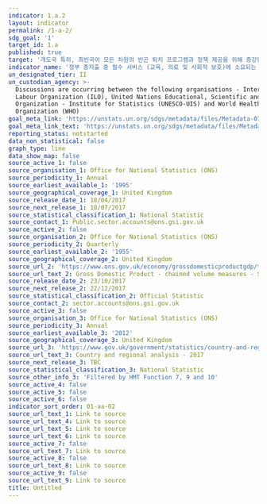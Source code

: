 ```yaml
---
indicator: 1.a.2
layout: indicator
permalink: /1-a-2/
sdg_goal: '1'
target_id: 1.a
published: true
target: '개도국 특히, 최빈국이 모든 차원의 빈곤 퇴치 프로그램과 정책 제공을 위해 증강된 개발협력을 포함하여 다양한 재원 동원 보장'
indicator_name: '정부 총지출 중 필수 서비스 (교육, 의료 및 사회적 보호)에 소요되는 지출 비율'
un_designated_tier: II
un_custodian_agency: >-
  Discussions are occurring between the following organisations - International
  Labour Organization (ILO), United Nations Educational, Scientific and Cultural
  Organization - Institute for Statistics (UNESCO-UIS) and World Health
  Organization (WHO)
goal_meta_link: 'https://unstats.un.org/sdgs/metadata/files/Metadata-01-0a-02.pdf'
goal_meta_link_text: 'https://unstats.un.org/sdgs/metadata/files/Metadata-01-0a-02.pdf'
reporting_status: notstarted
data_non_statistical: false
graph_type: line
data_show_map: false
source_active_1: false
source_organisation_1: Office for National Statistics (ONS)
source_periodicity_1: Annual
source_earliest_available_1: '1995'
source_geographical_coverage_1: United Kingdom
source_release_date_1: 18/04/2017
source_next_release_1: 18/07/2017
source_statistical_classification_1: National Statistic
source_contact_1: Public.sector.accounts@ons.gsi.gov.uk
source_active_2: false
source_organisation_2: Office for National Statistics (ONS)
source_periodicity_2: Quarterly
source_earliest_available_2: '1955'
source_geographical_coverage_2: United Kingdom
source_url_2: 'https://www.ons.gov.uk/economy/grossdomesticproductgdp/timeseries/abmi/ukea'
source_url_text_2: Gross Domestic Product - chained volume measures - Seasonally adjusted £m
source_release_date_2: 23/10/2017
source_next_release_2: 22/12/2017
source_statistical_classification_2: Official Statistic
source_contact_2: sector.accounts@ons.gsi.gov.uk
source_active_3: false
source_organisation_3: Office for National Statistics (ONS)
source_periodicity_3: Annual
source_earliest_available_3: '2012'
source_geographical_coverage_3: United Kingdom
source_url_3: 'https://www.gov.uk/government/statistics/country-and-regional-analysis-2017'
source_url_text_3: Country and regional analysis - 2017
source_next_release_3: TBC
source_statistical_classification_3: National Statistic
source_other_info_3: 'Filtered by HMT Function 7, 9 and 10'
source_active_4: false
source_active_5: false
source_active_6: false
indicator_sort_order: 01-aa-02
source_url_text_1: Link to source
source_url_text_4: Link to source
source_url_text_5: Link to source
source_url_text_6: Link to source
source_active_7: false
source_url_text_7: Link to source
source_active_8: false
source_url_text_8: Link to source
source_active_9: false
source_url_text_9: Link to source
title: Untitled
---
```

